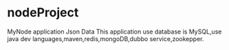 # nodeProject
MyNode application Json Data
This application use database is MySQL,use java dev languages,maven,redis,mongoDB,dubbo service,zookepper.

